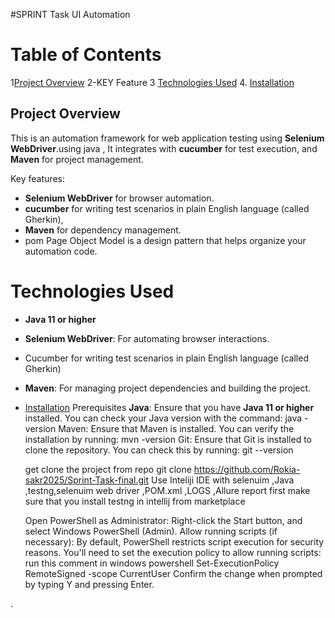 #SPRINT Task UI Automation
# Table of Contents

1[Project Overview](#project-overview)
2-KEY Feature
3 [Technologies Used](#technologies-used)
4. [Installation](#installation)


## Project Overview

This is an automation framework for web application testing using **Selenium WebDriver**.using java , It integrates with **cucumber** for test execution,
 and **Maven** for project management.

Key features:
- **Selenium WebDriver** for browser automation.
- **cucumber** for  writing test scenarios in plain English language (called Gherkin), 
- **Maven** for dependency management.
- pom Page Object Model is a design pattern that helps organize your automation code.


# Technologies Used

- **Java 11 or higher**
- **Selenium WebDriver**: For automating browser interactions.
- Cucumber for  writing test scenarios in plain English language (called Gherkin)
- **Maven**: For managing project dependencies and building the project.
-
   [Installation](#installation)
  Prerequisites
  **Java**: Ensure that you have **Java 11 or higher** installed. You can check your Java version with the command:
   java -version
  Maven: Ensure that Maven is installed. You can verify the installation by running:
   mvn -version
  Git: Ensure that Git is installed to clone the repository. You can check this by running:
   git --version

  
   get clone the project from repo
   git clone https://github.com/Rokia-sakr2025/Sprint-Task-final.git
   Use Inteliji IDE with selenuim ,Java ,testng,selenuim web driver ,POM.xml ,LOGS ,Allure report 
   first make sure that you install testng in intellij from marketplace
  
   
   Open PowerShell as Administrator:
   Right-click the Start button, and select Windows PowerShell (Admin).
  Allow running scripts (if necessary): By default, PowerShell restricts script execution for security reasons. You'll need to set the execution policy to allow running scripts:
run this comment in windows powershell
   Set-ExecutionPolicy RemoteSigned -scope CurrentUser
Confirm the change when prompted by typing Y and pressing Enter.


.

